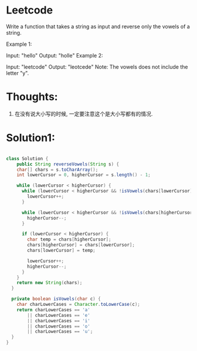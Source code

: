 # Leetcode

Write a function that takes a string as input and reverse only the vowels of a string.

Example 1:

Input: "hello"
Output: "holle"
Example 2:

Input: "leetcode"
Output: "leotcede"
Note:
The vowels does not include the letter "y".


# Thoughts:

1. 在没有说大小写的时候, 一定要注意这个是大小写都有的情况.

# Solution1:

```java

class Solution {
    public String reverseVowels(String s) {
    char[] chars = s.toCharArray();
    int lowerCursor = 0, higherCursor = s.length() - 1;

    while (lowerCursor < higherCursor) {
      while (lowerCursor < higherCursor && !isVowels(chars[lowerCursor])) {
        lowerCursor++;
      }

      while (lowerCursor < higherCursor && !isVowels(chars[higherCursor])) {
        higherCursor--;
      }

      if (lowerCursor < higherCursor) {
        char temp = chars[higherCursor];
        chars[higherCursor] = chars[lowerCursor];
        chars[lowerCursor] = temp;

        lowerCursor++;
        higherCursor--;
      }
    }
    return new String(chars);
  }

  private boolean isVowels(char c) {
    char charLowerCases = Character.toLowerCase(c);
    return charLowerCases == 'a'
        || charLowerCases == 'e'
        || charLowerCases == 'i'
        || charLowerCases == 'o'
        || charLowerCases == 'u';
  }
}
```
